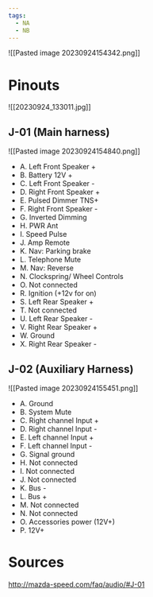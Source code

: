 ```yaml
---
tags:
  - NA
  - NB
---
```


![[Pasted image 20230924154342.png]]
# Pinouts
![[20230924_133011.jpg]]

## J-01 (Main harness)
![[Pasted image 20230924154840.png]]
- A. Left Front Speaker +
- B. Battery 12V +
- C. Left Front Speaker -
- D. Right Front Speaker +
- E. Pulsed Dimmer TNS+
- F. Right Front Speaker -
- G. Inverted Dimming
- H. PWR Ant
- I. Speed Pulse
- J. Amp Remote
- K. Nav: Parking brake
- L. Telephone Mute
- M. Nav: Reverse
- N. Clockspring/ Wheel Controls
- O. Not connected
- R. Ignition (+12v for on)
- S. Left Rear Speaker +
- T. Not connected
- U. Left Rear Speaker -
- V. Right Rear Speaker +
- W. Ground
- X. Right Rear Speaker -

## J-02 (Auxiliary Harness)
![[Pasted image 20230924155451.png]]
- A. Ground
- B. System Mute
- C. Right channel Input +
- D. Right channel Input -
- E. Left channel Input +
- F. Left channel Input -
- G. Signal ground
- H. Not connected
- I. Not connected
- J. Not connected
- K. Bus -
- L. Bus +
- M. Not connected
- N. Not connected
- O. Accessories power (12V+)
- P. 12V+
# Sources
http://mazda-speed.com/faq/audio/#J-01